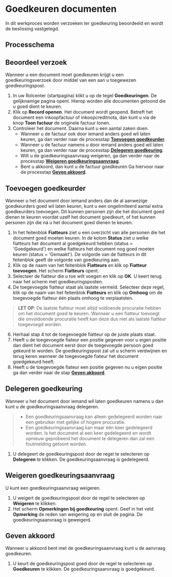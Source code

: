 # Goedkeuren documenten

In dit werkproces worden verzoeken ter goedkeuring beoordeeld en wordt de beslissing vastgelegd.

## Processchema

## Beoordeel verzoek
Wanneer u een document moet goedkeuren krijgt u een goedkeuringsverzoek door middel van een aan u toegewezen goedkeuringspost. 

1. In uw Rolcenter (startpagina) klikt u op de tegel **Goedkeuringen**. De gelijknamige pagina opent. Hierop worden alle documenten getoond die u goed dient te keuren. 
2. Klik op **Record openen**. Het document wordt geopend. Betreft het document een inkoopfactuur of inkoopcreditnota, dan kunt u via de knop **Toon factuur** de originele factuur tonen. 
3. Controleer het document. Daarna kunt u een aantal zaken doen. 
	-  Wanneer u de factuur ook door iemand anders goed wil laten keuren, ga dan verder naar de processtap **[Toevoegen goedkeurder](#toevoegen-goedkeurder)**.
	- Wanneer u de factuur namens u door iemand anders goed wil laten keuren, ga dan verder naar de processtap **[Delegeren goedkeuring](#delegeren-goedkeuring)**.
	- Wilt u de goedkeuringsaanvraag weigeren, ga dan verder naar de processtap **[Weigeren goedkeuringsaanvraag](#weigeren-goedkeuringsaanvraag)**.
	- Bent u akkoord, dan kunt u de factuur goedkeuren Ga hiervoor naar de processtap **[Geven akkoord](#geven-akkoord)**.

## Toevoegen goedkeurder
Wanneer u het document door iemand anders dan de al aanwezige goedkeurders goed wil laten keuren, kunt u een ongelimiteerd aantal extra goedkeurders toevoegen. Dit kunnen personen zijn die het document goed dienen te keuren voordat uzelf het document goedkeurt, of het kunnen personen zijn die ná u het document goed dienen te keuren. 

1. In het feitenblok **Fiatteurs** ziet u een overzicht van alle personen die het document goed moeten keuren. In de kolom **Status** ziet u welke fiatteurs het document al goedgekeurd hebben (status = 'Goedgekeurd') en welke fiatteurs het document nog goed moeten keuren (status = 'Gemaakt'). De volgorde van de fiatteurs in dit feitenblok geeft de volgorde van goedkeuring aan. 
2. Klik op de naam van het feitenblok **Fiatteurs** en klik op **Fiatteur toevoegen**. Het scherm **Fiatteurs** opent. 
3. Selecteer de fiatteur die u toe wilt voegen en klik op **OK**. U keert terug naar het scherm met goedkeuringsposten.
4. De toegevoegde fiatteur staat als laatste vermeld. Selecteer deze regel, klik op de naam van het feitenblok **Fiatteurs** en klik op **Omhoog** om de toegevoegde fiatteur één plaats omhoog te verplaatsten. 
>**LET OP**: De laatste fiatteur moet altijd voldoende procuratie hebben om het document goed te keuren. Wanneer u een fiatteur toevoegt die onvoldoende procuratie heeft kan deze dus niet als laatste fiatteur toegevoegd worden.
6. Herhaal stap 4 tot de toegevoegde fiatteur op de juiste plaats staat.  
7. Heeft u de toegevoegde fiateur een positie gegeven voor u eigen positie dan dient het document eerst door de toegevoegde persoon goed gekeurd te worden. De goedkeuringspost zal uit u scherm verdwijnen en terug keren wanneer de toegevoegde fiateur het document goedgekeurd heeft. 
8. Heeft u de toegevoegde fiateur een positie gegeven nu u eigen positie ga dan verder naar de stap **[Geven akkoord](#geven-akkoord)**.

## Delegeren goedkeuring
Wanneer  u het document door iemand wil laten goedkeuren namens u dan kunt u de goedkeuringsaanvraag delegeren. 

> - Een goedkeuringsaanvraag kan alleen gedelegeerd worden naar een gebruiker met gelijke of hogere procuratie.
> - Een goedkeuringsaanvraag kan maar één keer gedelegeerd worden. Is het document al een keer gedelegeerd en wordt opnieuw geprobeerd het document te delegeren dan zal een foutmelding getoont worden. 

1. U delegeert de goedkeuringspost door de regel te selecteren op **Delegeren** te klikken. De goedkeuringsaanvraag is gedelegeerd. 

## Weigeren goedkeuringsaanvraag

U kunt een goedkeuringsaanvraag weigeren. 

1. U weigert de goedkeuringspost door de regel te selecteren op **Weigeren** te klikken. 
2. Het scherm **Opmerkingen bij goedkeuring** opent. Geef in het veld **Opmerking** de reden van weigering op en sluit de pagina. De goedkeuringsaanvraag is geweigerd.

## Geven akkoord

Wanneer u akkoord bent met de goedkeuringsaanvraag kunt u de aanvraag goedkeuren. 

1. U keurt de goedkeuringspost goed door de regel te selecteren op **Goedkeuren** te klikken. De goedkeuringsaanvraag is goedgekeurd.
<!--stackedit_data:
eyJoaXN0b3J5IjpbMTIzNDM3NjU3Miw4Mjg4NTE5NzAsLTI3MD
g2OTQ0Ml19
-->